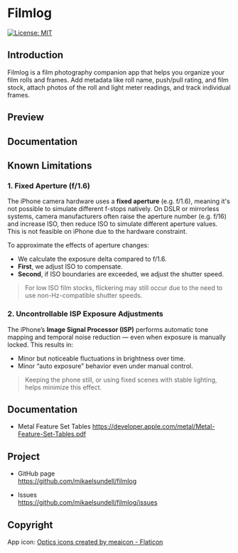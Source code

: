 Filmlog
==================

[![License: MIT](https://img.shields.io/badge/License-MIT-yellow.svg)](LICENSE)

Introduction
------------
Filmlog is a film photography companion app that helps you organize your film rolls and frames. Add metadata like roll name, push/pull rating, and film stock, attach photos of the roll and light meter readings, and track individual frames.


Preview
------------



Documentation
------------



Known Limitations
-----------------

### 1. Fixed Aperture (f/1.6)

The iPhone camera hardware uses a **fixed aperture** (e.g. f/1.6), meaning it's not possible to simulate different f-stops natively. On DSLR or mirrorless systems, camera manufacturers often raise the aperture number (e.g. f/16) and increase ISO, then reduce ISO to simulate different aperture values. This is not feasible on iPhone due to the hardware constraint.

To approximate the effects of aperture changes:
- We calculate the exposure delta compared to f/1.6.
- **First**, we adjust ISO to compensate.
- **Second**, if ISO boundaries are exceeded, we adjust the shutter speed.

> For low ISO film stocks, flickering may still occur due to the need to use non-Hz-compatible shutter speeds.

### 2. Uncontrollable ISP Exposure Adjustments

The iPhone’s **Image Signal Processor (ISP)** performs automatic tone mapping and temporal noise reduction — even when exposure is manually locked. This results in:
- Minor but noticeable fluctuations in brightness over time.
- Minor “auto exposure” behavior even under manual control.

> Keeping the phone still, or using fixed scenes with stable lighting, helps minimize this effect.



Documentation
-------
* Metal Feature Set Tables
https://developer.apple.com/metal/Metal-Feature-Set-Tables.pdf


Project
-------
* GitHub page   
https://github.com/mikaelsundell/filmlog

* Issues   
https://github.com/mikaelsundell/filmlog/issues

Copyright
---------

App icon:
<a href="https://www.flaticon.com/free-icons/optics" title="optics icons">Optics icons created by meaicon - Flaticon</a>
